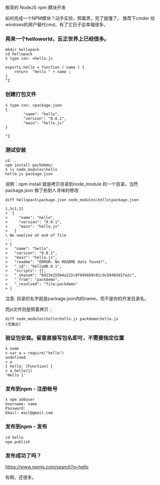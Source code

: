极简的 NodeJS npm 模块开发


如何完成一个NPM模块？动手实验，照着弄，完了就懂了。
推荐下cmder 给windows的用户替代cmd，有了它日子会幸福很多。

### 再来一个helloworld，反正世界上已经很多。

    mkdir hellopack
    cd hellopack
    λ type con: >hello.js

    exports.hello = function ( name ) {
        return  "Hello " + name ;
    }
    ^Z

### 创建打包文件

    λ type con: >package.json
    {
            "name": "hello",
            "version": "0.0.1",
            "main": "hello.js"
    }

    ^Z

### 测试安装

    cd ..
    npm install packdemo/
    λ ls node_modules\hello
    hello.js package.json 

  说明：npm install 就是拷贝目录到node_module 的一个目录。当然package.json 做了些耐人寻味的修改

    diff hellopack\package.json node_modules\hello\package.json

    1,5c1,11
    <  {
    <     "name": "hello",
    <     "version": "0.0.1",
    <     "main": "hello.js"
    <   }
    \ No newline at end of file
    ---
    > {
    >   "name": "hello",
    >   "version": "0.0.1",
    >   "main": "hello.js",
    >   "readme": "ERROR: No README data found!",
    >   "_id": "hello@0.0.1",
    >   "scripts": {},
    >   "_shasum": "0d23e155b4a222c8f8496b9c01c9cb9403d1fe2c",
    >   "_from": "packdemo",
    >   "_resolved": "file:packdemo"
    > }


  注意: 目录的名字就是package.json内的name，而不是你的开发目录名。

  而js文件则是照着拷贝：

    diff node_modules\hello\hello.js packdemo\hello.js
    (无输出)

  
### 验证包安装。留意直接写包名即可，不需要指定位置

    λ node
    > var a = require("hello")
    undefined
    > a
    { hello: [Function] }
    > a.hello(1)
    'Hello 1'

  

### 发布到npm  - 注册帐号

    λ npm adduser
    Username: name 
    Password:
    Email: mail@gmail.com

### 发布到npm  - 发布

    cd hello
    npm publish 

### 发布成功了吗？
  
   https://www.npmjs.com/search?q=hello

  有啊，还很多。